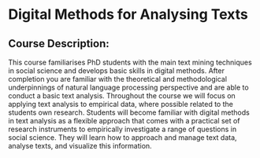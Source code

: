 
# Digital Methods for Analysing Texts

## Course Description:
This course familiarises PhD students with the main text mining techniques in social science and develops
basic skills in digital methods. After completion you are familiar with the theoretical and methodological
underpinnings of natural language processing perspective and are able to conduct a basic text analysis.
Throughout the course we will focus on applying text analysis to empirical data, where possible related to
the students own research.
Students will become familiar with digital methods in text analysis as a flexible approach that comes with
a practical set of research instruments to empirically investigate a range of questions in social science. They
will learn how to approach and manage text data, analyse texts, and visualize this information.
